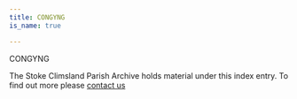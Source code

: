 ```yaml
---
title: CONGYNG
is_name: true

---
```


CONGYNG


The Stoke Climsland Parish Archive holds material under this index entry. To find out more please [contact us](/contact/)
